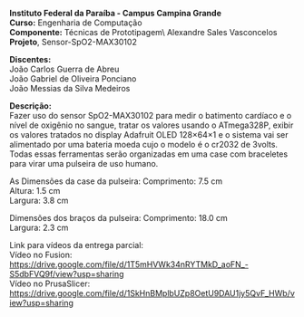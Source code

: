 **Instituto Federal da Paraíba - Campus Campina Grande** \
**Curso:** Engenharia de Computação \
**Componente:** Técnicas de Prototipagem\ Alexandre Sales Vasconcelos
**Projeto**, Sensor-SpO2-MAX30102 

**Discentes:** \
João Carlos Guerra de Abreu \
João Gabriel de Oliveira Ponciano \
João Messias da Silva Medeiros 

**Descrição:** \
Fazer uso do sensor SpO2-MAX30102 para medir o batimento cardíaco e o nível de oxigênio no sangue, tratar os valores usando o ATmega328P, exibir os valores tratados no display Adafruit OLED 128×64×1 e o sistema vai ser alimentado por uma bateria moeda cujo o modelo é o cr2032 de 3volts. Todas essas ferramentas serão organizadas em uma case com braceletes para virar uma pulseira de uso humano.

As Dimensões da case da pulseira:
Comprimento: 7.5 cm\
Altura: 1.5 cm\
Largura: 3.8 cm

Dimensões dos braços da pulseira:
Comprimento: 18.0 cm\
Largura: 2.3 cm

Link para vídeos da entrega parcial:\
Vídeo no Fusion: https://drive.google.com/file/d/1T5mHVWk34nRYTMkD_aoFN_-S5dbFVQ9f/view?usp=sharing \
Vídeo no PrusaSlicer: https://drive.google.com/file/d/1SkHnBMplbUZp8OetU9DAU1jy5QvF_HWb/view?usp=sharing 
